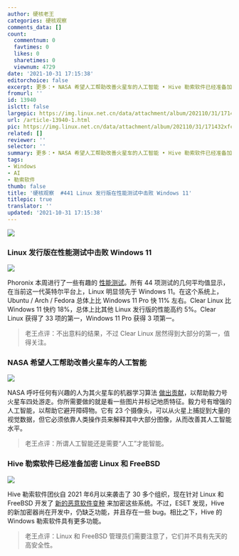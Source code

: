 ```yaml
---
author: 硬核老王
categories: 硬核观察
comments_data: []
count:
  commentnum: 0
  favtimes: 0
  likes: 0
  sharetimes: 0
  viewnum: 4729
date: '2021-10-31 17:15:38'
editorchoice: false
excerpt: 更多：• NASA 希望人工帮助改善火星车的人工智能 • Hive 勒索软件已经准备加密 Linux 和 FreeBSD
fromurl: ''
id: 13940
islctt: false
largepic: https://img.linux.net.cn/data/attachment/album/202110/31/171432xfcrjy09wiocojyq.jpg
url: /article-13940-1.html
pic: https://img.linux.net.cn/data/attachment/album/202110/31/171432xfcrjy09wiocojyq.jpg.thumb.jpg
related: []
reviewer: ''
selector: ''
summary: 更多：• NASA 希望人工帮助改善火星车的人工智能 • Hive 勒索软件已经准备加密 Linux 和 FreeBSD
tags:
- Windows
- AI
- 勒索软件
thumb: false
title: '硬核观察  #441 Linux 发行版在性能测试中击败 Windows 11'
titlepic: true
translator: ''
updated: '2021-10-31 17:15:38'
---
```


![](https://img.linux.net.cn/data/attachment/album/202110/31/171432xfcrjy09wiocojyq.jpg)


### Linux 发行版在性能测试中击败 Windows 11


![](https://img.linux.net.cn/data/attachment/album/202110/31/171443e81mw0dgwjsg7j18.jpg)


Phoronix 本周进行了一些有趣的 [性能测试](https://www.phoronix.com/scan.php?page=article&item=11900k-windows11-clear&num=1)。所有 44 项测试的几何平均值显示，在当前这一代英特尔平台上，Linux 明显领先于 Windows 11。在这个系统上，Ubuntu / Arch / Fedora 总体上比 Windows 11 Pro 快 11% 左右。Clear Linux 比 Windows 11 快约 18%，总体上比其他 Linux 发行版的性能高约 5%。Clear Linux 获得了 33 项的第一，Windows 11 Pro 获得 3 项第一。



> 
> 老王点评：不出意料的结果，不过 Clear Linux 居然得到大部分的第一，值得关注。
> 
> 
> 


### NASA 希望人工帮助改善火星车的人工智能


![](https://img.linux.net.cn/data/attachment/album/202110/31/171502ggekbp1s0ooup2gp.jpg)


NASA 呼吁任何有兴趣的人为其火星车的机器学习算法 [做出贡献](https://mars.nasa.gov/news/9063/you-can-help-train-nasas-rovers-to-better-explore-mars/)，以帮助毅力号火星车四处游走。你所需要做的就是看一些图片并标记地质特征。毅力号有增强的人工智能，以帮助它避开障碍物。它有 23 个摄像头，可以从火星上捕捉到大量的视觉数据，但它必须依靠人类操作员来解释其中大部分图像，从而改善其人工智能水平。



> 
> 老王点评：所谓人工智能还是需要“人工”才能智能。
> 
> 
> 


### Hive 勒索软件已经准备加密 Linux 和 FreeBSD


![](https://img.linux.net.cn/data/attachment/album/202110/31/171519midzcifqfn3p8idf.jpg)


Hive 勒索软件团伙自 2021 年6月以来袭击了 30 多个组织，现在针对 Linux 和 FreeBSD 开发了 [新的恶意软件变种](https://www.bleepingcomputer.com/news/security/hive-ransomware-now-encrypts-linux-and-freebsd-systems/) 来加密这些系统。不过，ESET 发现，Hive 的新加密器尚在开发中，仍缺乏功能，并且存在一些 bug。相比之下，Hive 的 Windows 勒索软件具有更多功能。



> 
> 老王点评：Linux 和 FreeBSD 管理员们需要注意了，它们并不具有先天的高安全性。
> 
> 
>